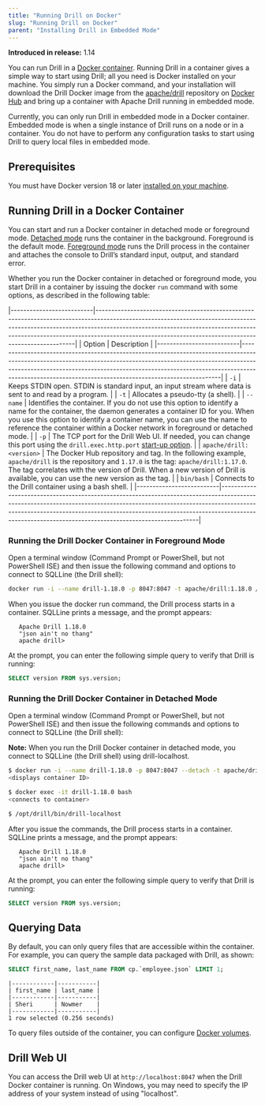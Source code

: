 ```yaml
---
title: "Running Drill on Docker"
slug: "Running Drill on Docker"
parent: "Installing Drill in Embedded Mode"
---  
```


**Introduced in release:** 1.14

You can run Drill in a [Docker container](https://www.docker.com/what-container#/package_software).  Running Drill in a container gives a simple way to start using Drill; all you need is Docker installed on your machine. You simply run a Docker command, and your installation will download the Drill Docker image from the [apache/drill](https://hub.docker.com/r/apache/drill) repository on [Docker Hub](https://docs.docker.com/docker-hub/) and bring up a container with Apache Drill running in embedded mode.

Currently, you can only run Drill in embedded mode in a Docker container. Embedded mode is when a single instance of Drill runs on a node or in a container. You do not have to perform any configuration tasks to start using Drill to query local files in embedded mode.  

## Prerequisites

You must have Docker version 18 or later [installed on your machine](https://docs.docker.com/install/).  

## Running Drill in a Docker Container  

You can start and run a Docker container in detached mode or foreground mode. [Detached mode]({{site.baseurl}}/docs/running-drill-on-docker/#running-the-drill-docker-container-in-detached-mode) runs the container in the background. Foreground is the default mode. [Foreground mode]({{site.baseurl}}/docs/running-drill-on-docker/#running-the-drill-docker-container-in-foreground-mode) runs the Drill process in the container and attaches the console to Drill’s standard input, output, and standard error. 

Whether you run the Docker container in detached or foreground mode, you start Drill in a container by issuing the docker `run` command with some options, as described in the following table: 

 
|--------------------------|-----------------------------------------------------------------------------------------------------------------------------------------------------------------------------------------------------------------------------------------------------------------------------------------------------------------|
| Option                   | Description                                                                                                                                                                                                                                                                                                     |
|--------------------------|-----------------------------------------------------------------------------------------------------------------------------------------------------------------------------------------------------------------------------------------------------------------------------------------------------------------|
| `-i`                     | Keeps STDIN open. STDIN is standard input, an input stream where data is sent to and read by a program.                                                                                                                                                                                                         |
| `-t`                     | Allocates a pseudo-tty (a shell).                                                                                                                                                                                                                                                                               |
| `--name`                 | Identifies the container. If you do not use this   option to identify a name for the container, the daemon generates a container ID for you. When you use this option to identify a container name,   you can use the name to reference the container within a Docker network in   foreground or detached mode. |
| `-p`                     | The TCP port for the Drill Web UI. If needed, you can   change this port using the `drill.exec.http.port` [start-up option]({{site.baseurl}}/docs/start-up-options/).                                                                                                                                           |
| `apache/drill:<version>` | The Docker Hub repository and tag. In the following   example, `apache/drill` is   the repository and `1.17.0`   is the tag:     `apache/drill:1.17.0`.     The tag correlates with the version of Drill. When a new version of Drill   is available, you can use the new version as the tag.                   |
| `bin/bash`               | Connects to the Drill container using a bash shell.                                                                                                                                                                                                                                                             |
|--------------------------|-----------------------------------------------------------------------------------------------------------------------------------------------------------------------------------------------------------------------------------------------------------------------------------------------------------------|

### Running the Drill Docker Container in Foreground Mode  

Open a terminal window (Command Prompt or PowerShell, but not PowerShell ISE) and then issue the following command and options to connect to SQLLine (the Drill shell):   
```sh
docker run -i --name drill-1.18.0 -p 8047:8047 -t apache/drill:1.18.0 /bin/bash
```

When you issue the docker run command, the Drill process starts in a container. SQLLine prints a message, and the prompt appears:  

       Apache Drill 1.18.0
       "json ain't no thang"
       apache drill>

At the prompt, you can enter the following simple query to verify that Drill is running:  
```sql
SELECT version FROM sys.version;  
```

### Running the Drill Docker Container in Detached Mode  

Open a terminal window (Command Prompt or PowerShell, but not PowerShell ISE) and then issue the following commands and options to connect to SQLLine (the Drill shell):  

**Note:** When you run the Drill Docker container in detached mode, you connect to SQLLine (the Drill shell) using drill-localhost.  
```sh
$ docker run -i --name drill-1.18.0 -p 8047:8047 --detach -t apache/drill:1.18.0 /bin/bash
<displays container ID>

$ docker exec -it drill-1.18.0 bash
<connects to container>

$ /opt/drill/bin/drill-localhost
```

After you issue the commands, the Drill process starts in a container. SQLLine prints a message, and the prompt appears:  

       Apache Drill 1.18.0
       "json ain't no thang"
       apache drill>

At the prompt, you can enter the following simple query to verify that Drill is running:  
```sql
SELECT version FROM sys.version;  
```

## Querying Data  

By default, you can only query files that are accessible within the container. For example, you can query the sample data packaged with Drill, as shown:  

```sql
SELECT first_name, last_name FROM cp.`employee.json` LIMIT 1;
```
```
|------------|-----------|
| first_name | last_name |
|------------|-----------|
| Sheri      | Nowmer    |
|------------|-----------|
1 row selected (0.256 seconds)  
```

To query files outside of the container, you can configure [Docker volumes](https://docs.docker.com/storage/volumes/#start-a-service-with-volumes).  

## Drill Web UI  

You can access the Drill web UI at `http://localhost:8047` when the Drill Docker container is running. On Windows, you may need to specify the IP address of your system instead of using "localhost".

